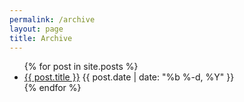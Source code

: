 ```yaml
---
permalink: /archive
layout: page
title: Archive
---
```


<ul>
  {% for post in site.posts %}
    <li>
      <a href=".{{ post.url }}">{{ post.title }}</a>
      <span class="post-date">{{ post.date | date: "%b %-d, %Y" }}</span>
    </li>
  {% endfor %}
</ul>
